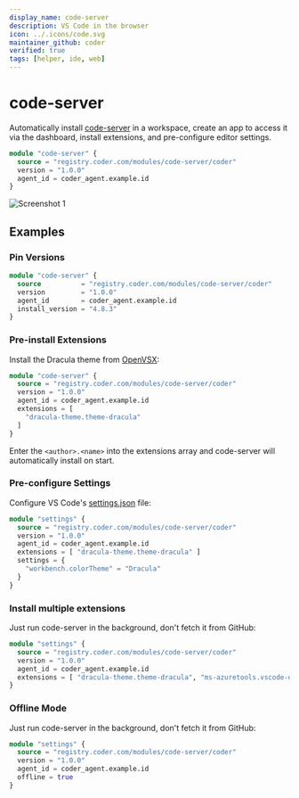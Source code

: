 ```yaml
---
display_name: code-server
description: VS Code in the browser
icon: ../.icons/code.svg
maintainer_github: coder
verified: true
tags: [helper, ide, web]
---
```


# code-server

Automatically install [code-server](https://github.com/coder/code-server) in a workspace, create an app to access it via the dashboard, install extensions, and pre-configure editor settings.

```tf
module "code-server" {
  source = "registry.coder.com/modules/code-server/coder"
  version = "1.0.0"
  agent_id = coder_agent.example.id
}
```

![Screenshot 1](https://github.com/coder/code-server/raw/main/docs/assets/screenshot-1.png?raw=true)

## Examples

### Pin Versions

```tf
module "code-server" {
  source          = "registry.coder.com/modules/code-server/coder"
  version         = "1.0.0"
  agent_id        = coder_agent.example.id
  install_version = "4.8.3"
}
```

### Pre-install Extensions

Install the Dracula theme from [OpenVSX](https://open-vsx.org/):

```tf
module "code-server" {
  source = "registry.coder.com/modules/code-server/coder"
  version = "1.0.0"
  agent_id = coder_agent.example.id
  extensions = [
    "dracula-theme.theme-dracula"
  ]
}
```

Enter the `<author>.<name>` into the extensions array and code-server will automatically install on start.

### Pre-configure Settings

Configure VS Code's [settings.json](https://code.visualstudio.com/docs/getstarted/settings#_settingsjson) file:

```tf
module "settings" {
  source = "registry.coder.com/modules/code-server/coder"
  version = "1.0.0"
  agent_id = coder_agent.example.id
  extensions = [ "dracula-theme.theme-dracula" ]
  settings = {
    "workbench.colorTheme" = "Dracula"
  }
}
```

### Install multiple extensions

Just run code-server in the background, don't fetch it from GitHub:

```tf
module "settings" {
  source = "registry.coder.com/modules/code-server/coder"
  version = "1.0.0"
  agent_id = coder_agent.example.id
  extensions = [ "dracula-theme.theme-dracula", "ms-azuretools.vscode-docker" ]
}
```

### Offline Mode

Just run code-server in the background, don't fetch it from GitHub:

```tf
module "settings" {
  source = "registry.coder.com/modules/code-server/coder"
  version = "1.0.0"
  agent_id = coder_agent.example.id
  offline = true
}
```
